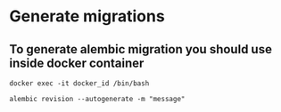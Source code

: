 # Generate migrations

## To generate alembic migration you should use inside docker container

`docker exec -it docker_id /bin/bash`

`alembic revision --autogenerate -m "message"`
